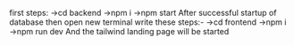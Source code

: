 first steps: 
->cd backend
->npm i
->npm start
After successful startup of database then open new terminal write these steps:-
->cd frontend
->npm i
->npm run dev
And the tailwind landing page will be started
